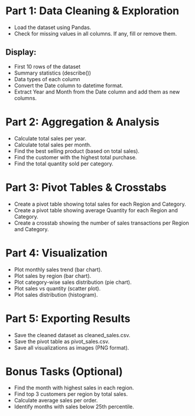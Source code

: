 # Part 1: Data Cleaning & Exploration

- Load the dataset using Pandas.
- Check for missing values in all columns. If any, fill or remove them.

## Display:

- First 10 rows of the dataset
- Summary statistics (describe())
- Data types of each column
- Convert the Date column to datetime format.
- Extract Year and Month from the Date column and add them as new columns.

# Part 2: Aggregation & Analysis

- Calculate total sales per year.
- Calculate total sales per month.
- Find the best selling product (based on total sales).
- Find the customer with the highest total purchase.
- Find the total quantity sold per category.

# Part 3: Pivot Tables & Crosstabs

- Create a pivot table showing total sales for each Region and Category.
- Create a pivot table showing average Quantity for each Region and Category.
- Create a crosstab showing the number of sales transactions per Region and Category.

# Part 4: Visualization

- Plot monthly sales trend (bar chart).
- Plot sales by region (bar chart).
- Plot category-wise sales distribution (pie chart).
- Plot sales vs quantity (scatter plot).
- Plot sales distribution (histogram).

# Part 5: Exporting Results

- Save the cleaned dataset as cleaned_sales.csv.
- Save the pivot table as pivot_sales.csv.
- Save all visualizations as images (PNG format).

# Bonus Tasks (Optional)

- Find the month with highest sales in each region.
- Find top 3 customers per region by total sales.
- Calculate average sales per order.
- Identify months with sales below 25th percentile.